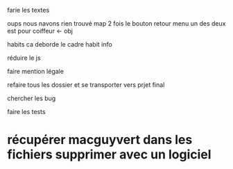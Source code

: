 farie les textes

oups nous navons rien trouvé map 2 fois le bouton retour menu un des deux est pour coiffeur <- obj

habits ca deborde le cadre habit info


réduire le js

faire mention légale 


refaire tous les dossier et se transporter vers prjet final

chercher les bug

faire les tests























# récupérer macguyvert dans les fichiers supprimer avec un logiciel 








